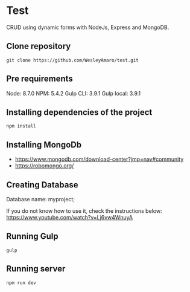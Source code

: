 # Test
CRUD using dynamic forms with NodeJs, Express and MongoDB. <br />

## Clone repository
```git clone https://github.com/WesleyAmaro/test.git```

## Pre requirements
Node: 8.7.0
NPM: 5.4.2
Gulp CLI: 3.9.1
Gulp local: 3.9.1

## Installing dependencies of the project
```npm install```

## Installing MongoDb
* https://www.mongodb.com/download-center?jmp=nav#community
* https://robomongo.org/

## Creating Database
Database name: myproject;

If you do not know how to use it, check the instructions below:
https://www.youtube.com/watch?v=Lj6vw4WnuyA

## Running Gulp
```gulp```

## Running server
```npm run dev```
